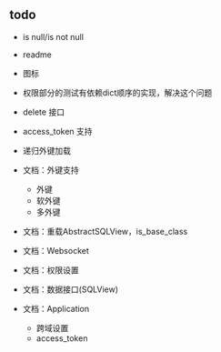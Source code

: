 
## todo

* is null/is not null

* readme

* 图标

* 权限部分的测试有依赖dict顺序的实现，解决这个问题

* delete 接口

* access_token 支持

* 递归外键加载

* 文档：外键支持
    + 外键
    + 软外键
    + 多外键

* 文档：重载AbstractSQLView，is_base_class

* 文档：Websocket

* 文档：权限设置

* 文档：数据接口(SQLView)

* 文档：Application
    + 跨域设置
    + access_token
